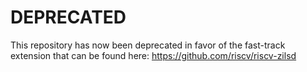 DEPRECATED
===

This repository has now been deprecated in favor of the fast-track extension that can be found here: https://github.com/riscv/riscv-zilsd
